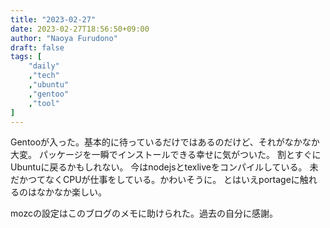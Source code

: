 ```yaml
---
title: "2023-02-27"
date: 2023-02-27T18:56:50+09:00
author: "Naoya Furudono"
draft: false
tags: [
    "daily"
    ,"tech"
    ,"ubuntu"
    ,"gentoo"
    ,"tool"
]
---
```


Gentooが入った。基本的に待っているだけではあるのだけど、それがなかなか大変。
パッケージを一瞬でインストールできる幸せに気がついた。
割とすぐにUbuntuに戻るかもしれない。
今はnodejsとtexliveをコンパイルしている。
未だかつてなくCPUが仕事をしている。かわいそうに。
とはいえportageに触れるのはなかなか楽しい。

mozcの設定はこのブログのメモに助けられた。過去の自分に感謝。
